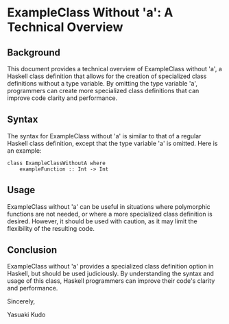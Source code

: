 # ExampleClass Without 'a': A Technical Overview

## Background

This document provides a technical overview of ExampleClass without 'a', a Haskell class definition that allows for the creation of specialized class definitions without a type variable. By omitting the type variable 'a', programmers can create more specialized class definitions that can improve code clarity and performance.

## Syntax

The syntax for ExampleClass without 'a' is similar to that of a regular Haskell class definition, except that the type variable 'a' is omitted. Here is an example:

    class ExampleClassWithoutA where
        exampleFunction :: Int -> Int

## Usage

ExampleClass without 'a' can be useful in situations where polymorphic functions are not needed, or where a more specialized class definition is desired. However, it should be used with caution, as it may limit the flexibility of the resulting code.

## Conclusion

ExampleClass without 'a' provides a specialized class definition option in Haskell, but should be used judiciously. By understanding the syntax and usage of this class, Haskell programmers can improve their code's clarity and performance.

Sincerely,

Yasuaki Kudo
